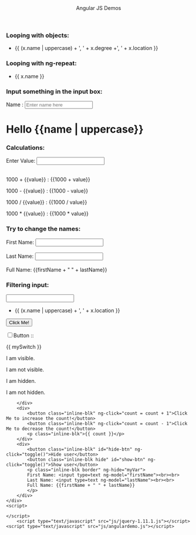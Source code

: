 <!DOCTYPE html>
<html>
<script src= "http://ajax.googleapis.com/ajax/libs/angularjs/1.3.14/angular.min.js"></script>
<head>
	<link rel="stylesheet" href="css/angulardemo.css">
</head>
<body>
	<header>Angular JS Demos</header>	
	<div ng-app="myApp"  ng-controller="myCtrl" data-ng-init="names=[
		{name:'Vaibhav',   degree:'ME', location:'PUNE'},
		{name:'Suresh',    degree:'BE', location:'PUNE'},
		{name:'Pushkaraj', degree:'ME', location:'PUNE'},
		{name:'Vaibhav',   degree:'ME', location:'PUNE'},
		{name:'Suresh',    degree:'BE', location:'PUNE'},
		{name:'Pushkaraj', degree:'ME', location:'PUNE'},
		{name:'Vaibhav',   degree:'ME', location:'PUNE'},
		{name:'Suresh',    degree:'BE', location:'PUNE'},
		{name:'Pushkaraj', degree:'ME', location:'PUNE'},
		{name:'Niraj', degree:'BE', location:'PUNE'},
		{name:'Niraj', degree:'BE', location:'PUNE'},
		{name:'Niraj', degree:'BE', location:'PUNE'}]">
		<div>
			 <h3>Looping with objects:</h3>
			 	<ul>
					<li ng-repeat="x in names">{{ (x.name | uppercase) + ', ' + x.degree +', ' + x.location }}</li>
				</ul> 	 
		</div>
		<div ng-app="" >
			<h3>Looping with ng-repeat:</h3>
				<ul>
				    <li data-ng-repeat="x in names | orderBy:'name'">{{ x.name }}</li>
			  	</ul>
		</div>
		<div>
			<h3>Input something in the input box:</h3>
			<p>Name : <input type="text" ng-model="name" placeholder="Enter name here"></p>
			<h1>Hello {{name | uppercase}}</h1>			
		</div>	
		<div>
			<h3>Calculations:</h3>
			Enter Value: <input type="number" ng-model="value"><br><br>
			<p>1000 + {{value}} : {{1000 + value}}</p>
			<p>1000 - {{value}} : {{1000 - value}}</p>
			<p>1000 / {{value}} : {{1000 / value}}</p>
			<p>1000 * {{value}} : {{1000 * value}}</p>
		</div>
		<div>
			<h3>Try to change the names:</h3>
			First Name: <input type="text" ng-model="firstName"><br><br>
			Last Name: <input type="text" ng-model="lastName"><br>
			<br>
			Full Name: {{firstName + " " + lastName}}
		</div>
		<div>
			<h3 class="inline-blk">Filtering input:</h3>
			<p class="inline-blk"><input type="text" ng-model="test"></p>
			<ul>
			  <li ng-repeat="x in names | filter:test | orderBy:'location'">
			    {{ (x.name | uppercase) + ', ' + x.location }}
			  </li>
			</ul>
		</div>
		<div>
			<p class="inline-blk"><button ng-disabled="mySwitch">Click Me!</button></p>
			<p class="inline-blk"><input type="checkbox" ng-model="mySwitch"/>Button ::</p>
			<p class="inline-blk">{{ mySwitch }}</p>
		</div> 
		<div>
			<p ng-show="true">I am visible.</p>
			<p ng-show="false">I am not visible.</p>
			<p ng-hide="true">I am hidden.</p>
			<p ng-hide="false">I am not hidden.</p>
			
		</div>	
		<div>
			<button class="inline-blk" ng-click="count = count + 1">Click Me to increase the count!</button>
			<button class="inline-blk" ng-click="count = count - 1">Click Me to decrease the count!</button>
			<p class="inline-blk">{{ count }}</p>
		</div>
		<div>
			<button class="inline-blk" id="hide-btn" ng-click="toggle()">Hide user</button>
			<button class="inline-blk hide" id="show-btn" ng-click="toggle()">Show user</button>
			<p class="inline-blk border" ng-hide="myVar">
			First Name: <input type=text ng-model="firstName"><br><br>
			Last Name: <input type=text ng-model="lastName"><br><br>
			Full Name: {{firstName + " " + lastName}}
			</p>
		</div>
	</div>
	<script>
	
	</script>
		<script type="text/javascript" src="js/jquery-1.11.1.js"></script>
	<script type="text/javascript" src="js/angulardemo.js"></script>
</body>
</html>
